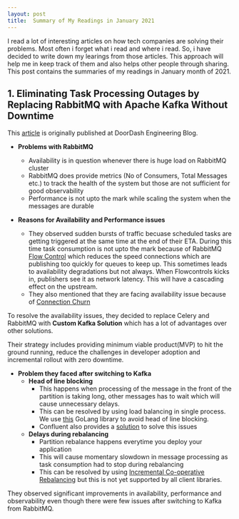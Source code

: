 ```yaml
---
layout: post
title:  Summary of My Readings in January 2021
---
```


I read a lot of interesting articles on how tech companies are solving their problems. Most often i forget what i read and where i read. So, i have decided to write down my learings from those articles. This approach will help me in keep track of them and also helps other people through sharing. This post contains the summaries of my readings in January month of 2021.

## 1. Eliminating Task Processing Outages by Replacing RabbitMQ with Apache Kafka Without Downtime 
   This [article](https://doordash.engineering/2020/09/03/eliminating-task-processing-outages-with-kafka/) is originally published at DoorDash Engineering Blog.
- **Problems with RabbitMQ**
    - Availability is in question whenever there is huge load on RabbitMQ cluster
    - RabbitMQ does provide metrics (No of Consumers, Total Messages etc.) to track the health of the system but those are not sufficient for good observability
    - Performance is not upto the mark while scaling the system when the messages are durable

- **Reasons for Availability and Performance issues**
    - They observed sudden bursts of traffic becuase scheduled tasks are getting triggered at the same time at the end of their ETA. During this time task consumption is not upto the mark because of RabbitMQ [Flow Control](https://www.rabbitmq.com/flow-control.html) which reduces the speed connections which are publishing too quickly for queues to keep up. This sometimes leads to availability degradations but not always. When Flowcontrols kicks in, publishers see it as network latency. This will have a cascading effect on the upstream.
    - They also mentioned that they are facing availability issue because of [Connection Churn](https://www.rabbitmq.com/connections.html#high-connection-churn)

To resolve the availability issues, they decided to replace Celery and RabbitMQ with **Custom Kafka Solution** which has a lot of advantages over other solutions. 

Their strategy includes providing minimum viable product(MVP) to hit the ground running, reduce the challenges in developer adoption and incremental rollout with zero downtime.

- **Problem they faced after switching to Kafka**
    - **Head of line blocking**
        - This happens when processing of the message in the front of the partition is taking long, other messages has to wait which will cause unnecessary delays.
        - This can be resolved by using load balancing in single process. We use [this](https://github.com/JonCSykes/tightrope) GoLang library to avoid head of line blocking. 
        - Confluent also provides a [solution](https://www.confluent.io/blog/introducing-confluent-parallel-message-processing-client/) to solve this issues
    - **Delays during rebalancing**
        - Partition rebalance happens everytime you deploy your application
        - This will cause momentary slowdown in message processing as task consumption had to stop during rebalancing
        - This can be resolved by using [Incremental Co-operative Rebalancing](https://www.confluent.io/blog/incremental-cooperative-rebalancing-in-kafka/) but this is not yet supported by all client libraries.

They observed significant improvements in availability, performance and observability even though there were few issues after switching to Kafka from RabbitMQ.